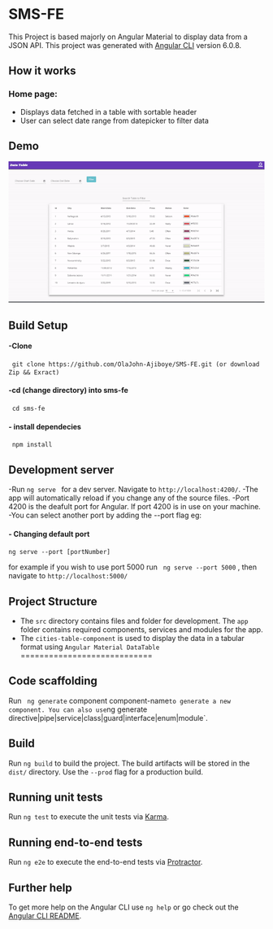 # SMS-FE

This Project is based majorly on Angular Material to display data from a JSON API.
This project was generated with [Angular CLI](https://github.com/angular/angular-cli) version 6.0.8.
## How it works
###  Home page:
- Displays data fetched in a table with sortable header
- User can select date range from datepicker to filter data
## Demo
![SMS-FE](demo.gif "DEMO")

## Build Setup
####  -Clone 
```
 git clone https://github.com/OlaJohn-Ajiboye/SMS-FE.git (or download Zip && Exract)
```
####  -cd (change directory) into sms-fe
```
 cd sms-fe
```
####  - install dependecies
```
 npm install
```
## Development server

-Run ```ng serve ``` for a dev server. Navigate to `http://localhost:4200/`. 
-The app will automatically reload if you change any of the source files. 
-Port 4200 is the deafult port for Angular. If port 4200 is in use on your machine.
-You can select another port by adding the --port flag eg:

#### - Changing default port
```
ng serve --port [portNumber]
 ```
 for example if you wish to use port 5000 run ``` ng serve --port 5000``` , then navigate to `http://localhost:5000/`

## Project Structure
- The `src` directory contains files and folder for development. The `app` folder contains required components, services and modules for the app.
- The `cities-table-component` is used to display the data in a tabular format using `Angular Material DataTable`
============================

## Code scaffolding

Run ``` ng generate``` component component-name` to generate a new component. You can also use `ng generate directive|pipe|service|class|guard|interface|enum|module`.

## Build

Run ```ng build``` to build the project. The build artifacts will be stored in the `dist/` directory. Use the `--prod` flag for a production build.

## Running unit tests

Run ```ng test``` to execute the unit tests via [Karma](https://karma-runner.github.io).

## Running end-to-end tests

Run ```ng e2e``` to execute the end-to-end tests via [Protractor](http://www.protractortest.org/).

## Further help

To get more help on the Angular CLI use `ng help` or go check out the [Angular CLI README](https://github.com/angular/angular-cli/blob/master/README.md).


